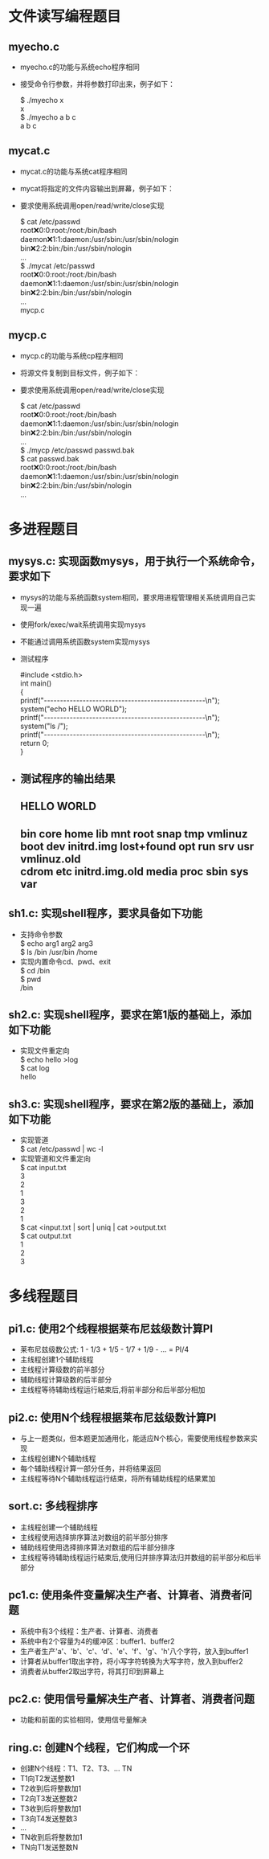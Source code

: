 # 文件读写编程题目

## myecho.c
*   myecho.c的功能与系统echo程序相同
*   接受命令行参数，并将参数打印出来，例子如下：

    $ ./myecho x  
    x  
    $ ./myecho a b c  
    a b c  
## mycat.c
*   mycat.c的功能与系统cat程序相同
*   mycat将指定的文件内容输出到屏幕，例子如下：
*   要求使用系统调用open/read/write/close实现

    $ cat /etc/passwd  
    root:x:0:0:root:/root:/bin/bash  
    daemon:x:1:1:daemon:/usr/sbin:/usr/sbin/nologin  
    bin:x:2:2:bin:/bin:/usr/sbin/nologin  
    ...  
    $ ./mycat /etc/passwd   
    root:x:0:0:root:/root:/bin/bash  
    daemon:x:1:1:daemon:/usr/sbin:/usr/sbin/nologin  
    bin:x:2:2:bin:/bin:/usr/sbin/nologin  
    ...  
mycp.c
## mycp.c
*   mycp.c的功能与系统cp程序相同
*   将源文件复制到目标文件，例子如下：
*   要求使用系统调用open/read/write/close实现

    $ cat /etc/passwd  
    root:x:0:0:root:/root:/bin/bash  
    daemon:x:1:1:daemon:/usr/sbin:/usr/sbin/nologin  
    bin:x:2:2:bin:/bin:/usr/sbin/nologin  
    ...  
    $ ./mycp /etc/passwd passwd.bak   
    $ cat passwd.bak  
    root:x:0:0:root:/root:/bin/bash  
    daemon:x:1:1:daemon:/usr/sbin:/usr/sbin/nologin  
    bin:x:2:2:bin:/bin:/usr/sbin/nologin  
    ...  
# 多进程题目

## mysys.c: 实现函数mysys，用于执行一个系统命令，要求如下
*   mysys的功能与系统函数system相同，要求用进程管理相关系统调用自己实现一遍
*   使用fork/exec/wait系统调用实现mysys
*   不能通过调用系统函数system实现mysys
*   测试程序

    #include <stdio.h>  
    int main()  
   {  
        printf("--------------------------------------------------\n");  
        system("echo HELLO WORLD");  
        printf("--------------------------------------------------\n");  
        system("ls /");   
        printf("--------------------------------------------------\n");  
        return 0;  
    }

*   测试程序的输出结果  
    --------------------------------------------------  
    HELLO WORLD  
    --------------------------------------------------  
    bin    core  home	     lib	 mnt   root  snap  tmp	vmlinuz  
    boot   dev   initrd.img      lost+found  opt   run   srv   usr	vmlinuz.old  
    cdrom  etc   initrd.img.old  media	 proc  sbin  sys   var  
    --------------------------------------------------  
    
## sh1.c: 实现shell程序，要求具备如下功能
*   支持命令参数  
    $ echo arg1 arg2 arg3  
    $ ls /bin /usr/bin /home  
*   实现内置命令cd、pwd、exit  
    $ cd /bin  
    $ pwd  
    /bin

## sh2.c: 实现shell程序，要求在第1版的基础上，添加如下功能
*   实现文件重定向  
    $ echo hello >log  
    $ cat log  
    hello  
## sh3.c: 实现shell程序，要求在第2版的基础上，添加如下功能
*   实现管道  
    $ cat /etc/passwd | wc -l  
*   实现管道和文件重定向  
    $ cat input.txt  
    3  
    2  
    1  
    3  
    2  
    1  
    $ cat <input.txt | sort | uniq | cat >output.txt  
    $ cat output.txt  
    1  
    2  
    3  

# 多线程题目

## pi1.c: 使用2个线程根据莱布尼兹级数计算PI

*   莱布尼兹级数公式:  1 - 1/3 + 1/5 - 1/7 + 1/9 - ... = PI/4
*   主线程创建1个辅助线程
*   主线程计算级数的前半部分
*   辅助线程计算级数的后半部分
*   主线程等待辅助线程运行結束后,将前半部分和后半部分相加

## pi2.c: 使用N个线程根据莱布尼兹级数计算PI

*   与上一题类似，但本题更加通用化，能适应N个核心，需要使用线程参数来实现
*   主线程创建N个辅助线程
*   每个辅助线程计算一部分任务，并将结果返回
*   主线程等待N个辅助线程运行结束，将所有辅助线程的结果累加

## sort.c: 多线程排序

*   主线程创建一个辅助线程
*   主线程使用选择排序算法对数组的前半部分排序
*   辅助线程使用选择排序算法对数组的后半部分排序
*   主线程等待辅助线程运行結束后,使用归并排序算法归并数组的前半部分和后半部分

## pc1.c: 使用条件变量解决生产者、计算者、消费者问题

*   系统中有3个线程：生产者、计算者、消费者
*   系统中有2个容量为4的缓冲区：buffer1、buffer2
*   生产者生产'a'、'b'、'c'、‘d'、'e'、'f'、'g'、'h'八个字符，放入到buffer1
*   计算者从buffer1取出字符，将小写字符转换为大写字符，放入到buffer2
*   消费者从buffer2取出字符，将其打印到屏幕上

## pc2.c: 使用信号量解决生产者、计算者、消费者问题

*   功能和前面的实验相同，使用信号量解决

## ring.c: 创建N个线程，它们构成一个环

*   创建N个线程：T1、T2、T3、&hellip; TN
*   T1向T2发送整数1
*   T2收到后将整数加1
*   T2向T3发送整数2
*   T3收到后将整数加1
*   T3向T4发送整数3
*   &hellip;
*   TN收到后将整数加1
*   TN向T1发送整数N
